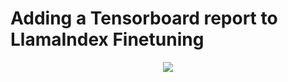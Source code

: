 # Adding a Tensorboard report to LlamaIndex Finetuning 
<p align = "center">
<img src = "https://github.com/SwamiKannan/SentenceTransformer-with-Tensorboard/blob/main/cover.png">
</p>
